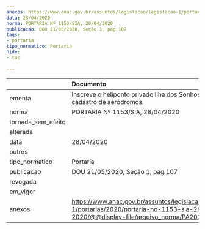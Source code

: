 ```yaml
---
anexos: https://www.anac.gov.br/assuntos/legislacao/legislacao-1/portarias/2020/portaria-no-1153-sia-28-04-2020/@@display-file/arquivo_norma/PA2020-1153.pdf
data: 28/04/2020
norma: PORTARIA Nº 1153/SIA, 28/04/2020
publicacao: DOU 21/05/2020, Seção 1, pág.107
tags:
- portaria
tipo_normatico: Portaria
hide: 
- toc 
 
---
```


|                    | Documento                                                                                                                                            |
|:-------------------|:-----------------------------------------------------------------------------------------------------------------------------------------------------|
| ementa             | Inscreve o heliponto privado Ilha dos Sonhos (RJ) no cadastro de aeródromos.                                                                         |
| norma              | PORTARIA Nº 1153/SIA, 28/04/2020                                                                                                                     |
| tornada_sem_efeito |                                                                                                                                                      |
| alterada           |                                                                                                                                                      |
| data               | 28/04/2020                                                                                                                                           |
| outros             |                                                                                                                                                      |
| tipo_normatico     | Portaria                                                                                                                                             |
| publicacao         | DOU 21/05/2020, Seção 1, pág.107                                                                                                                     |
| revogada           |                                                                                                                                                      |
| em_vigor           |                                                                                                                                                      |
| anexos             | https://www.anac.gov.br/assuntos/legislacao/legislacao-1/portarias/2020/portaria-no-1153-sia-28-04-2020/@@display-file/arquivo_norma/PA2020-1153.pdf |